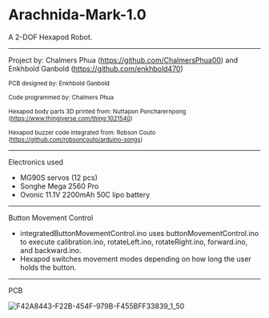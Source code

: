 # Arachnida-Mark-1.0
A 2-DOF Hexapod Robot.

___________________________________________________________________________________________________________________________________________________________

Project by: Chalmers Phua (https://github.com/ChalmersPhua00) and Enkhbold Ganbold (https://github.com/enkhbold470)

<sub>PCB designed by: Enkhbold Ganbold</sub>

<sub>Code programmed by: Chalmers Phua</sub>

<sub>Hexapod body parts 3D printed from: Nuttapon Poncharernpong (https://www.thingiverse.com/thing:1021540)</sub>

<sub>Hexapod buzzer code integrated from: Robson Couto (https://github.com/robsoncouto/arduino-songs)</sub>

___________________________________________________________________________________________________________________________________________________________

Electronics used
- MG90S servos (12 pcs)
- Songhe Mega 2560 Pro
- Ovonic 11.1V 2200mAh 50C lipo battery

___________________________________________________________________________________________________________________________________________________________

Button Movement Control
- integratedButtonMovementControl.ino uses buttonMovementControl.ino to execute calibration.ino, rotateLeft.ino, rotateRight.ino, forward.ino, and backward.ino.
- Hexapod switches movement modes depending on how long the user holds the button.

___________________________________________________________________________________________________________________________________________________________

PCB

![F42A8443-F22B-454F-979B-F455BFF33839_1_50](https://user-images.githubusercontent.com/107158272/181362966-e21b20ef-a9ef-4091-a34c-443201e12c23.jpeg)

